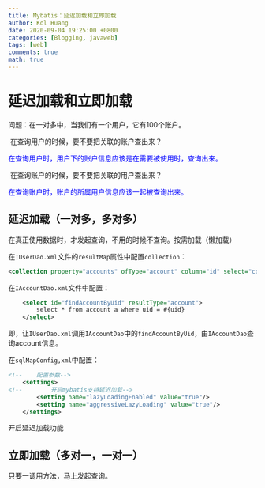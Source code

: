 ```yaml
---
title: Mybatis：延迟加载和立即加载
author: Kol Huang
date: 2020-09-04 19:25:00 +0800
categories: [Blogging, javaweb]
tags: [web]
comments: true
math: true
---
```




# 延迟加载和立即加载

问题：在一对多中，当我们有一个用户，它有100个账户。

​			在查询用户的时候，要不要把关联的账户查出来？

​			<span style="color:blue">在查询用户时，用户下的账户信息应该是在需要被使用时，查询出来。</span>

​			在查询账户的时候，要不要把关联的用户查出来？

​			<span style="color:blue">在查询账户时，账户的所属用户信息应该一起被查询出来。</span>





## 延迟加载（一对多，多对多）

在真正使用数据时，才发起查询，不用的时候不查询。按需加载（懒加载）

在`IUserDao.xml`文件的`resultMap`属性中配置`collection`：

```xml
<collection property="accounts" ofType="account" column="id" select="com.hyc.dao.IAccountDao.findAccountByUid"></collection>
```

在`IAccountDao.xml`文件中配置：

```xml
    <select id="findAccountByUid" resultType="account">
        select * from account a where uid = #{uid}
    </select>
```

即，让`IUserDao.xml`调用`IAccountDao`中的`findAccountByUid`，由`IAccountDao`查询account信息。

在`sqlMapConfig,xml`中配置：

```xml
<!--    配置参数-->
    <settings>
<!--        开启mybatis支持延迟加载-->
        <setting name="lazyLoadingEnabled" value="true"/>
        <setting name="aggressiveLazyLoading" value="true"/>
    </settings>
```

开启延迟加载功能



## 立即加载（多对一，一对一）

只要一调用方法，马上发起查询。